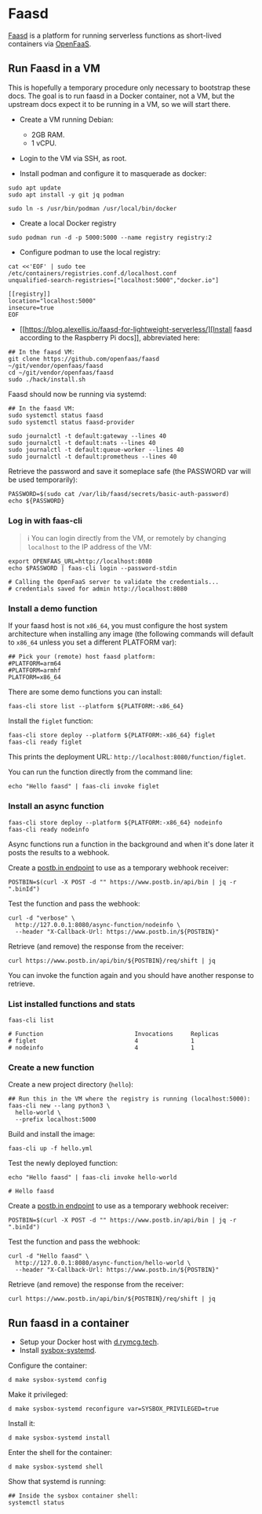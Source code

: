 # Faasd

[Faasd](https://github.com/openfaas/faasd) is a platform for running
serverless functions as short-lived containers via
[OpenFaaS](https://www.openfaas.com/).

## Run Faasd in a VM

This is hopefully a temporary procedure only necessary to bootstrap
these docs. The goal is to run faasd in a Docker container, not a VM,
but the upstream docs expect it to be running in a VM, so we will
start there.

 * Create a VM running Debian:

   * 2GB RAM.
   * 1 vCPU.

 * Login to the VM via SSH, as root.

 * Install podman and configure it to masquerade as docker:
 
```
sudo apt update
sudo apt install -y git jq podman

sudo ln -s /usr/bin/podman /usr/local/bin/docker
```

 * Create a local Docker registry
 
```
sudo podman run -d -p 5000:5000 --name registry registry:2
```

 * Configure podman to use the local registry:
 
```
cat <<'EOF' | sudo tee /etc/containers/registries.conf.d/localhost.conf
unqualified-search-registries=["localhost:5000","docker.io"]

[[registry]]
location="localhost:5000"
insecure=true
EOF
```

 * [[https://blog.alexellis.io/faasd-for-lightweight-serverless/][Install
   faasd according to the Raspberry Pi docs]], abbreviated here:
   
```
## In the faasd VM:
git clone https://github.com/openfaas/faasd ~/git/vendor/openfaas/faasd
cd ~/git/vendor/openfaas/faasd
sudo ./hack/install.sh
```
   
Faasd should now be running via systemd:

```
## In the faasd VM:
sudo systemctl status faasd
sudo systemctl status faasd-provider

sudo journalctl -t default:gateway --lines 40
sudo journalctl -t default:nats --lines 40
sudo journalctl -t default:queue-worker --lines 40
sudo journalctl -t default:prometheus --lines 40
```

Retrieve the password and save it someplace safe (the PASSWORD var
will be used temporarily):

```
PASSWORD=$(sudo cat /var/lib/faasd/secrets/basic-auth-password)
echo ${PASSWORD}
```

### Log in with faas-cli

> ℹ️ You can login directly from the VM, or remotely by changing
> `localhost` to the IP address of the VM:

```
export OPENFAAS_URL=http://localhost:8080
echo $PASSWORD | faas-cli login --password-stdin

# Calling the OpenFaaS server to validate the credentials...
# credentials saved for admin http://localhost:8080
```

### Install a demo function

If your faasd host is not `x86_64`, you must configure the host system
architecture when installing any image (the following commands will
default to `x86_64` unless you set a different PLATFORM var):

```
## Pick your (remote) host faasd platform:
#PLATFORM=arm64
#PLATFORM=armhf
PLATFORM=x86_64
```

There are some demo functions you can install:

```
faas-cli store list --platform ${PLATFORM:-x86_64}
```

Install the `figlet` function:

```
faas-cli store deploy --platform ${PLATFORM:-x86_64} figlet
faas-cli ready figlet
```

This prints the deployment URL:
`http://localhost:8080/function/figlet`.

You can run the function directly from the command line:

```
echo "Hello faasd" | faas-cli invoke figlet
```

### Install an async function

```
faas-cli store deploy --platform ${PLATFORM:-x86_64} nodeinfo
faas-cli ready nodeinfo
```

Async functions run a function in the background and when it's done
later it posts the results to a webhook. 

Create a [postb.in endpoint](https://www.postb.in) to use as a
temporary webhook receiver:

```
POSTBIN=$(curl -X POST -d "" https://www.postb.in/api/bin | jq -r ".binId")
```

Test the function and pass the webhook:

```
curl -d "verbose" \
  http://127.0.0.1:8080/async-function/nodeinfo \
  --header "X-Callback-Url: https://www.postb.in/${POSTBIN}" 
```

Retrieve (and remove) the response from the receiver:

```
curl https://www.postb.in/api/bin/${POSTBIN}/req/shift | jq
```

You can invoke the function again and you should have another response
to retrieve.

### List installed functions and stats

```
faas-cli list

# Function                      	Invocations    	Replicas
# figlet                        	4              	1
# nodeinfo                      	4              	1
```

### Create a new function

Create a new project directory (`hello`):

```
## Run this in the VM where the registry is running (localhost:5000):
faas-cli new --lang python3 \
  hello-world \
  --prefix localhost:5000
```

Build and install the image:

```
faas-cli up -f hello.yml
```

Test the newly deployed function:

```
echo "Hello faasd" | faas-cli invoke hello-world

# Hello faasd
```

Create a [postb.in endpoint](https://www.postb.in) to use as a
temporary webhook receiver:

```
POSTBIN=$(curl -X POST -d "" https://www.postb.in/api/bin | jq -r ".binId")
```

Test the function and pass the webhook:

```
curl -d "Hello faasd" \
  http://127.0.0.1:8080/async-function/hello-world \
  --header "X-Callback-Url: https://www.postb.in/${POSTBIN}" 
```

Retrieve (and remove) the response from the receiver:

```
curl https://www.postb.in/api/bin/${POSTBIN}/req/shift | jq
```

## Run faasd in a container

 * Setup your Docker host with
   [d.rymcg.tech](https://github.com/enigmacurry/d.rymcg.tech#readme).
 * Install
   [sysbox-systemd](https://github.com/EnigmaCurry/d.rymcg.tech/tree/master/sysbox-systemd#readme).

Configure the container:

```
d make sysbox-systemd config
```

Make it privileged:

```
d make sysbox-systemd reconfigure var=SYSBOX_PRIVILEGED=true
```


Install it:
```
d make sysbox-systemd install
```

Enter the shell for the container:

```
d make sysbox-systemd shell
```

Show that systemd is running:

```
## Inside the sysbox container shell:
systemctl status
```
